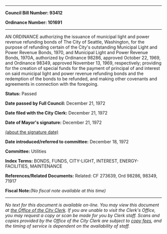 

********

**Council Bill Number: 93412**
   
**Ordinance Number: 101691**
********

 AN ORDINANCE authorizing the issuance of municipal light and power revenue refunding bonds of The City of Seattle, Washington, for the purpose of refunding certain of the City's outstanding Municipal Light and Power Revenue Bonds, 1970, and Municipal Light and Power Revenue Bonds, 1970A, authorized by Ordinance 98286, approved October 22, 1969, and Ordinance 98349, approved November 13, 1969, respectively; providing for the creation of special funds for the payment of principal of and interest on said municipal light and power revenue refunding bonds and the redemption of the bonds to be refunded, and making other covenants and agreements in connection with the foregoing.

**Status:** Passed
   
**Date passed by Full Council:** December 21, 1972
   
**Date filed with the City Clerk:** December 21, 1972
   
**Date of Mayor's signature:** December 21, 1972
   
[(about the signature date)](/~public/approvaldate.htm)
   
   
   
**Date introduced/referred to committee:** December 18, 1972
   
**Committee:** Utilities
   
   
**Index Terms:** BONDS, FUNDS, CITY-LIGHT, INTEREST, ENERGY-FACILITIES, MAINTENANCE

**References/Related Documents:** Related: CF 273639, Ord 98286, 98349, 71917

**Fiscal Note:**_(No fiscal note available at this time)_
********

_No text for this document is available on-line. You may view this document at [the Office of the City Clerk](http://www.seattle.gov/leg/clerk/contactUs.htm). If you are unable to visit the Clerk's Office, you may request a copy or scan be made for you by Clerk staff. Scans and copies provided by the Office of the City Clerk are subject to [copy fees](http://clerk.seattle.gov/~public/clerkfees.htm), and the timing of service is dependent on the availability of staff._

